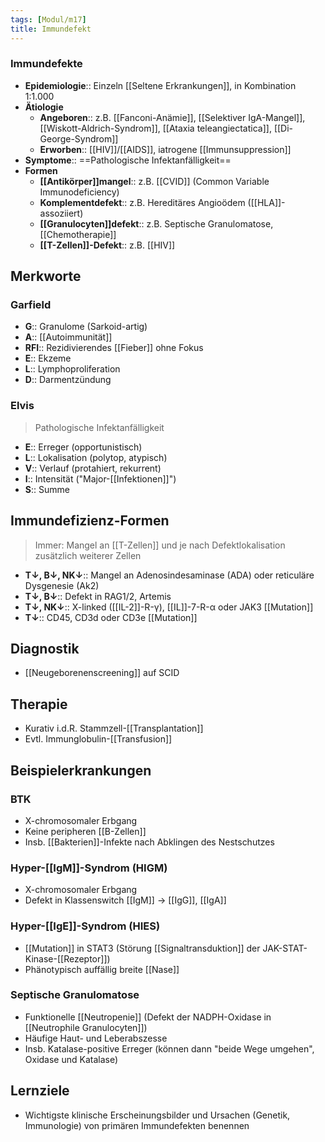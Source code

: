 ```yaml
---
tags: [Modul/m17]
title: Immundefekt
---
```

### Immundefekte
- **Epidemiologie**:: Einzeln [[Seltene Erkrankungen]], in Kombination 1:1.000
- **Ätiologie**
	- **Angeboren**:: z.B. [[Fanconi-Anämie]], [[Selektiver IgA-Mangel]], [[Wiskott-Aldrich-Syndrom]], [[Ataxia teleangiectatica]], [[Di-George-Syndrom]]
	- **Erworben**:: [[HIV]]/[[AIDS]], iatrogene [[Immunsuppression]]
- **Symptome**:: ==Pathologische Infektanfälligkeit==
- **Formen**
	- **[[Antikörper]]mangel**:: z.B. [[CVID]] (Common Variable Immunodeficiency)
	- **Komplementdefekt**:: z.B. Hereditäres Angioödem ([[HLA]]-assoziiert)
	- **[[Granulocyten]]defekt**:: z.B. Septische Granulomatose, [[Chemotherapie]]
	- **[[T-Zellen]]-Defekt**:: z.B. [[HIV]]



## Merkworte
### Garfield
- **G**:: Granulome (Sarkoid-artig)
- **A**:: [[Autoimmunität]]
- **RFI**:: Rezidivierendes [[Fieber]] ohne Fokus
- **E**:: Ekzeme
- **L**:: Lymphoproliferation
- **D**:: Darmentzündung
### Elvis
> Pathologische Infektanfälligkeit
- **E**:: Erreger (opportunistisch)
- **L**:: Lokalisation (polytop, atypisch)
- **V**:: Verlauf (protahiert, rekurrent)
- **I**:: Intensität ("Major-[[Infektionen]]")
- **S**:: Summe

## Immundefizienz-Formen
> Immer: Mangel an [[T-Zellen]] und je nach Defektlokalisation zusätzlich weiterer Zellen
- **T↓, B↓, NK↓**:: Mangel an Adenosindesaminase (ADA) oder reticuläre Dysgenesie (Ak2)
- **T↓, B↓**:: Defekt in RAG1/2, Artemis
- **T↓, NK↓**:: X-linked ([[IL-2]]-R-γ), [[IL]]-7-R-α oder JAK3 [[Mutation]]
- **T↓**:: CD45, CD3d oder CD3e [[Mutation]]

## Diagnostik
- [[Neugeborenenscreening]] auf SCID

## Therapie
- Kurativ i.d.R. Stammzell-[[Transplantation]]
- Evtl. Immunglobulin-[[Transfusion]]

## Beispielerkrankungen
### BTK
- X-chromosomaler Erbgang
- Keine peripheren [[B-Zellen]]
- Insb. [[Bakterien]]-Infekte nach Abklingen des Nestschutzes
### Hyper-[[IgM]]-Syndrom (HIGM)
- X-chromosomaler Erbgang
- Defekt in Klassenswitch [[IgM]] → [[IgG]], [[IgA]]
### Hyper-[[IgE]]-Syndrom (HIES)
- [[Mutation]] in STAT3 (Störung [[Signaltransduktion]] der JAK-STAT-Kinase-[[Rezeptor]])
- Phänotypisch auffällig breite [[Nase]]
### Septische Granulomatose
- Funktionelle [[Neutropenie]] (Defekt der NADPH-Oxidase in [[Neutrophile Granulocyten]])
- Häufige Haut- und Leberabszesse
- Insb. Katalase-positive Erreger (können dann "beide Wege umgehen", Oxidase und Katalase)


## Lernziele
- Wichtigste klinische Erscheinungsbilder und Ursachen (Genetik, Immunologie) von primären Immundefekten benennen